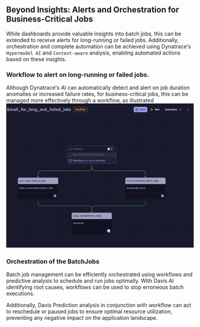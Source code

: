 ## Beyond Insights: Alerts and Orchestration for Business-Critical Jobs

While dashboards provide valuable insights into batch jobs, this can be extended to receive alerts for long-running or failed jobs. Additionally, orchestration and complete automation can be achieved using Dynatrace's `Hypermodel AI` and `Context-aware` analysis, enabling automated actions based on these insights. 

### Workflow to alert on long-running or failed jobs.  
Although Dynatrace's AI can automatically detect and alert on job duration anomalies or increased failure rates, for business-critical jobs, this can be managed more effectively through a workflow, as illustrated ![below](../img/Workflow_long_running.png)  


### Orchestration of the BatchJobs  
Batch job management can be efficiently orchestrated using workflows and predictive analysis to schedule and run jobs optimally. With Davis AI identifying root causes, workflows can be used to stop erroneous batch executions.  

Additionally, Davis Prediction analysis in conjunction with workflow can act to reschedule or paused jobs to ensure optimal resource utilization, preventing any negative impact on the application landscape.  

